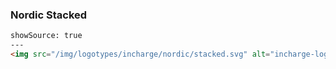 ### Nordic Stacked

```html
showSource: true
---
<img src="/img/logotypes/incharge/nordic/stacked.svg" alt="incharge-logotype-nordic-stacked" />
```
